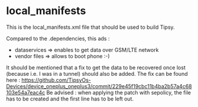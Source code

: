 # local_manifests
This is the local_manifests.xml file that should be used to build Tipsy. 

Compared to the .dependencies, this ads : 
- dataservices => enables to get data over GSM/LTE network 
- vendor files => allows to boot phone :-)

It should be mentioned that a fix to get the data to be recovered once lost (because i.e. I was in a tunnel) should also be added. 
The fix can be found here : https://github.com/TipsyOs-Devices/device_oneplus_oneplus3/commit/229e45f19cbc11b4ba2b57a4c68103e54a7eac4c
Be advised : when applying the patch with sepolicy, the file has to be created and the first line has to be left out. 
